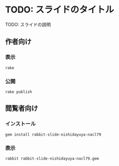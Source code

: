 # TODO: スライドのタイトル

TODO: スライドの説明

## 作者向け

### 表示

    rake

### 公開

    rake publish

## 閲覧者向け

### インストール

    gem install rabbit-slide-nishidayuya-nacl79

### 表示

    rabbit rabbit-slide-nishidayuya-nacl79.gem

